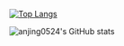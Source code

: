 [![Top Langs](https://github-readme-stats.vercel.app/api/top-langs/?username=anjing0524)](https://github.com/anjing0524/github-readme-stats)

![anjing0524's GitHub stats](https://github-readme-stats.vercel.app/api?username=anjing0524&show_icons=true&theme=tokyonight)
